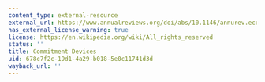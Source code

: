 ```yaml
---
content_type: external-resource
external_url: https://www.annualreviews.org/doi/abs/10.1146/annurev.economics.102308.124324
has_external_license_warning: true
license: https://en.wikipedia.org/wiki/All_rights_reserved
status: ''
title: Commitment Devices
uid: 678c7f2c-19d1-4a29-b018-5e0c11741d3d
wayback_url: ''
---
```

